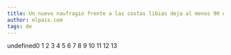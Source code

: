 ```yaml
---
title: Un nuevo naufragio frente a las costas libias deja al menos 90 desaparecidos
author: elpais.com
tags: de
---
```


undefined0
1
2
3
4
5
6
7
8
9
10
11
12
13

